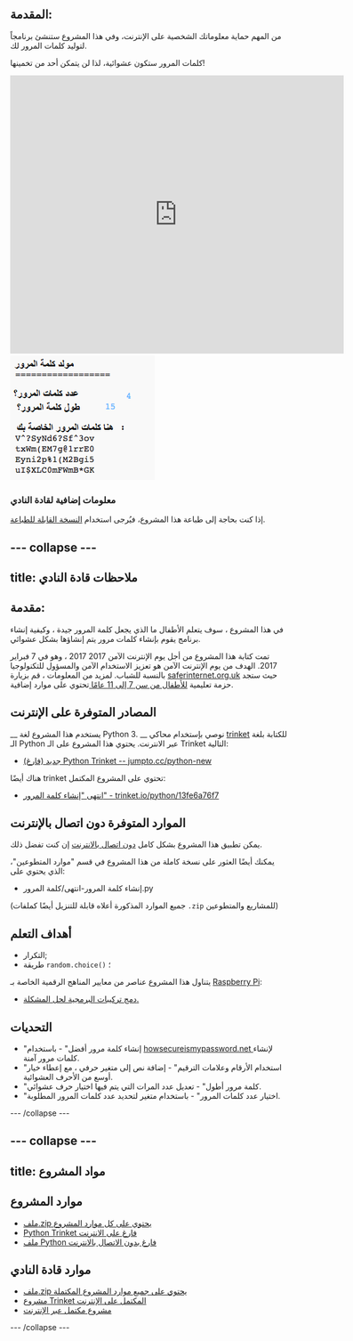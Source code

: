## المقدمة:

من المهم حماية معلوماتك الشخصية على الإنترنت، وفي هذا المشروع ستنشئ برنامجاً لتوليد كلمات المرور لك.

كلمات المرور ستكون عشوائية، لذا لن يتمكن أحد من تخمينها!

<div class="trinket">
  <iframe src="https://trinket.io/embed/python/13fe6a76f7?outputOnly=true&start=result" width="600" height="500" frameborder="0" marginwidth="0" marginheight="0" allowfullscreen>
  </iframe>
  <img src="images/passwords-finished.png">
</div>

### معلومات إضافية لقادة النادي

إذا كنت بحاجة إلى طباعة هذا المشروع، فيُرجى استخدام [النسخة القابلة للطباعة](https://projects.raspberrypi.org/ar-SA/projects/password-generator/print).


--- collapse ---
---
title: ملاحظات قادة النادي
---


## مقدمة:

في هذا المشروع ، سوف يتعلم الأطفال ما الذي يجعل كلمة المرور جيدة ، وكيفية إنشاء برنامج يقوم بإنشاء كلمات مرور يتم إنشاؤها بشكل عشوائي.

تمت كتابة هذا المشروع من أجل يوم الإنترنت الآمن 2017 2017 ، وهو في 7 فبراير 2017. الهدف من يوم الإنترنت الآمن هو تعزيز الاستخدام الآمن والمسؤول للتكنولوجيا بالنسبة للشباب. لمزيد من المعلومات ، قم بزيارة [saferinternet.org.uk](https://www.saferinternet.org.uk/) حيث ستجد حزمة تعليمية [للأطفال من سن 7 إلى 11 عامًا ](https://d1afx9quaogywf.cloudfront.net/cdn/farfuture/_-EgL7dYtxtypvvDcNCE53bYE-OMfdH59vaJ5XPcoG4/mtime:1483547665/sites/default/files/SID2017%20Education%20Pack%20for%207-11%20year%20olds_0.zip) تحتوي على موارد إضافية.

## المصادر المتوفرة على الإنترنت

__ يستخدم هذا المشروع لغة Python 3. __ نوصي بإستخدام محاكي [trinket](https://trinket.io/) للكتابة بلغة الـ Python عبر الانترنت. يحتوي هذا المشروع على الـ Trinket التالية:

+ [جديد (فارغ) Python Trinket -- jumpto.cc/python-new](http://jumpto.cc/python-new)

هناك أيضًا trinket تحتوي على المشروع المكتمل:

+ [انتهى "إنشاء كلمة المرور" - trinket.io/python/13fe6a76f7](https://trinket.io/python/13fe6a76f7)

## الموارد المتوفرة دون اتصال بالإنترنت
يمكن تطبيق هذا المشروع بشكل كامل [دون اتصال بالانترنت](https://www.codeclubprojects.org/en-GB/resources/python-working-offline/) إن كنت تفضل ذلك.

يمكنك أيضًا العثور على نسخة كاملة من هذا المشروع في قسم "موارد المتطوعين"، الذي يحتوي على:

+ إنشاء كلمة المرور-انتهى/كلمة المرور.py

(جميع الموارد المذكورة أعلاه قابلة للتنزيل أيضًا كملفات `.zip` للمشاريع والمتطوعين)

## أهداف التعلم
+ التكرار;
+ طريقة `random.choice()` ؛

يتناول هذا المشروع عناصر من معايير المناهج الرقمية الخاصة بـ [Raspberry Pi](http://rpf.io/curriculum):

+ [دمج تركيبات البرمجية لحل المشكلة.](https://www.raspberrypi.org/curriculum/programming/builder)

## التحديات
+ "إنشاء كلمة مرور أفضل" - باستخدام <a href="https://howsecureismypassword.net/" target="_blank"> howsecureismypassword.net </a> لإنشاء كلمات مرور آمنة.
+ "استخدام الأرقام وعلامات الترقيم" - إضافة نص إلى متغير حرفي ، مع إعطاء خيار أوسع من الأحرف العشوائية.
+ "كلمة مرور أطول" - تعديل عدد المرات التي يتم فيها اختيار حرف عشوائي.
+ "اختيار عدد كلمات المرور" - باستخدام متغير لتحديد عدد كلمات المرور المطلوبة.

--- /collapse ---


--- collapse ---
---
title: مواد المشروع
---
## موارد المشروع
* [ملف.zip يحتوي على كل موارد المشروع](resources/password-generator-resources.zip)
* [Python Trinket فارغ على الانترنت](http://jumpto.cc/python-new)
* [ملف Python فارغ بدون الاتصال بالانترنت](resources/new-new.py)

## موارد قادة النادي
* [ملف.zip يحتوي على جميع موارد المشروع المكتملة](resources/password-generator-finished.zip)
* [مشروع Trinket المكتمل على الإنترنت](https://trinket.io/python/13fe6a76f7)
* [مشروع مكتمل عبر الإنترنت](resources/password-generator-finished-passwords.py)

--- /collapse ---
